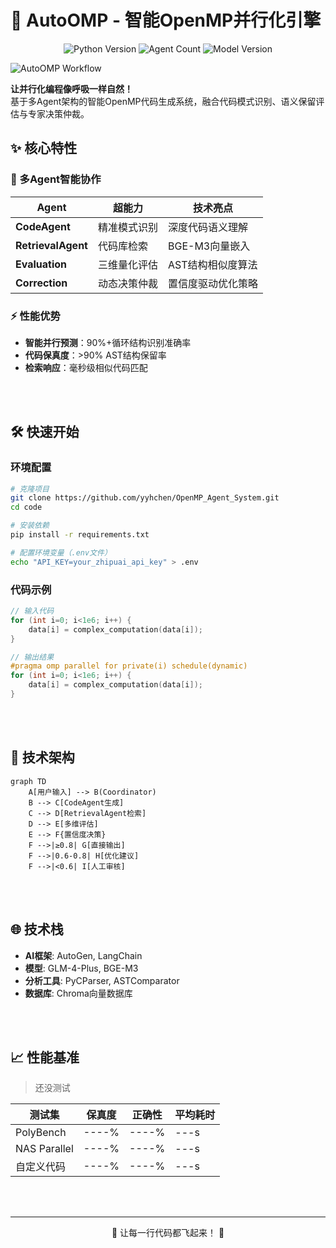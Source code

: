 # 🚀 AutoOMP - 智能OpenMP并行化引擎

<div align="center">
  <img src="https://img.shields.io/badge/Python-3.10%2B-blue?logo=python" alt="Python Version">
  <img src="https://img.shields.io/badge/AutoGen-0.4.7-9cf?logo=mircosoft" alt="Agent Count">
  <img src="https://img.shields.io/badge/GLM-4--Plus-green?logo=openai" alt="Model Version">
</div>

![AutoOMP Workflow]() <!-- 还没替换为实际流程图 -->

**让并行化编程像呼吸一样自然！**  
基于多Agent架构的智能OpenMP代码生成系统，融合代码模式识别、语义保留评估与专家决策仲裁。

## ✨ 核心特性

### 🧠 多Agent智能协作
| Agent            | 超能力                          | 技术亮点                     |
|-------------------|--------------------------------|----------------------------|
| **CodeAgent**     | 精准模式识别                   | 深度代码语义理解            |
| **RetrievalAgent**| 代码库检索               | BGE-M3向量嵌入             |
| **Evaluation**    | 三维量化评估                   | AST结构相似度算法          |
| **Correction**    | 动态决策仲裁                   | 置信度驱动优化策略          |

### ⚡ 性能优势
- **智能并行预测**：90%+循环结构识别准确率
- **代码保真度**：>90% AST结构保留率
- **检索响应**：毫秒级相似代码匹配

<br>
<br>

## 🛠️ 快速开始

### 环境配置
```bash
# 克隆项目
git clone https://github.com/yyhchen/OpenMP_Agent_System.git
cd code

# 安装依赖
pip install -r requirements.txt

# 配置环境变量（.env文件）
echo "API_KEY=your_zhipuai_api_key" > .env
```


### 代码示例
```c
// 输入代码
for (int i=0; i<1e6; i++) {
    data[i] = complex_computation(data[i]);
}

// 输出结果
#pragma omp parallel for private(i) schedule(dynamic)
for (int i=0; i<1e6; i++) {
    data[i] = complex_computation(data[i]);
}
```


<br>
<br>



## 🧩 技术架构
```mermaid
graph TD
    A[用户输入] --> B(Coordinator)
    B --> C[CodeAgent生成]
    C --> D[RetrievalAgent检索]
    D --> E[多维评估]
    E --> F{置信度决策}
    F -->|≥0.8| G[直接输出]
    F -->|0.6-0.8| H[优化建议]
    F -->|<0.6| I[人工审核]
```

<br>
<br>

## 🌐 技术栈
- **AI框架**: AutoGen, LangChain
- **模型**: GLM-4-Plus, BGE-M3
- **分析工具**: PyCParser, ASTComparator
- **数据库**: Chroma向量数据库


<br>
<br>


## 📈 性能基准
> 还没测试

| 测试集       | 保真度 | 正确性 | 平均耗时 |
|-------------|-------|-------|---------|
| PolyBench   | ----% | ----% | ---s    |
| NAS Parallel| ----% | ----% | ---s    |
| 自定义代码   | ----% | ----% | ---s    |


<br>
<br>


---
<div align="center">
  🚀 让每一行代码都飞起来！ 🚀
</div>
